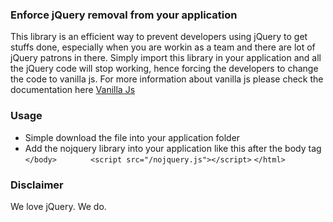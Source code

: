 ### Enforce jQuery removal from your application
This library is an efficient way to prevent developers using jQuery to get stuffs done, especially when you are workin as a team and there are lot of jQuery patrons in there. Simply import this library in your application and all the jQuery code will stop working, hence forcing the developers to change the code to vanilla js. For more information about vanilla js please check the documentation here [Vanilla Js](http://vanilla-js.com "Vanilla Js")

### Usage

- Simple download the file into your application folder
- Add the nojquery library into your application like this after the body tag
`		</body>`
`		<script src="/nojquery.js"></script>`
`</html>`

###  Disclaimer
We love jQuery. We do.
